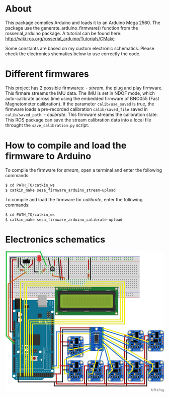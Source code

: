 # About
This package compiles Arduino and loads it to an Arduino Mega 2560. The package use the generate_arduino_firmware() function from the rosserial_arduino package. A tutorial can be found here: http://wiki.ros.org/rosserial_arduino/Tutorials/CMake

Some constants are based on my custom electronic schematics. Please check the electronics shematics below to use correctly the code.

# Different firmwares
This project has 2 possible firmwares:
    - *stream*, the plug and play firmware. This firmare streams the IMU data. 
        The IMU is set in NDOF mode, which auto-calibrate across time using the embedded firmware of BNO055 (Fast Magnetometer calibration).
        If the parameter `calib/use_saved`  is true, the firmware loads a pre-recorded calibration `calib/saved_file` saved in `calib/saved_path`.
    - *calibrate*. This firmware streams the calibration state. This ROS package can save the stream calibration data into a local file throught the `save_calibration.py` script.

# How to compile and load the firmware to Arduino

To compile the firmware for *stream*, open a terminal and enter the following commands:
```
$ cd PATH_TO/catkin_ws
$ catkin_make sesa_firmware_arduino_stream-upload
```
To compile and load the firmware for *calibrate*, enter the following commands:
```
$ cd PATH_TO/catkin_ws
$ catkin_make sesa_firmware_arduino_calibrate-upload
```

# Electronics schematics
![Elec](images/elec_sketch.png)
